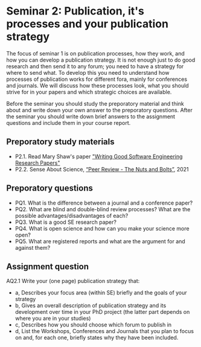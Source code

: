 # Seminar 2: Publication, it's processes and your publication strategy
The focus of seminar 1 is on publication processes, how they work, and how you can develop a publication strategy. It is not enough just to do good research and then send it to any forum; you need to have a strategy for where to send what. To develop this you need to understand how processes of publication works for different fora, mainly for conferences and journals. We will discuss how these processes look, what you should strive for in your papers and which strategic choices are available.

Before the seminar you should study the preporatory material and think about and write down your own answer to the preporatory questions. After the seminar you should write down brief answers to the assignment questions and include them in your course report.

## Preporatory study materials
- P2.1. Read Mary Shaw's paper ["Writing Good Software Engineering Research Papers"](https://www.cs.cmu.edu/~Compose/shaw-icse03.pdf)
- P2.2. Sense About Science, [“Peer Review - The Nuts and Bolts”](https://senseaboutscience.org/wp-content/uploads/2021/09/PEER-REVIEW-the-nuts-and-bolts.pdf), 2021

## Preporatory questions
- PQ1. What is the difference between a journal and a conference paper?
- PQ2. What are blind and double-blind review processes? What are the possible
advantages/disadvantages of each?
- PQ3. What is a good SE research paper?
- PQ4. What is open science and how can you make your science more open?
- PQ5. What are registered reports and what are the argument for and against them?

## Assignment question
AQ2.1 Write your (one page) publication strategy that:
- a, Describes your focus area (within SE) briefly and the goals of your strategy
- b, Gives an overall description of publication strategy and its development over time in your PhD project (the latter part depends on where you are in your studies)
- c, Describes how you should choose which forum to publish in
- d, List the Workshops, Conferences and Journals that you plan to focus on and, for each one, briefly states why they have been included.
